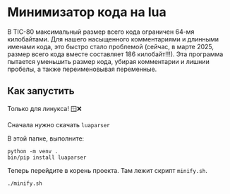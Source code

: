 # Минимизатор кода на lua

В TIC-80 максимальный размер всего кода ограничен 64-мя килобайтами.
Для нашего насыщенного комментариями и длинными именами кода, это
быстро стало проблемой (сейчас, в марте 2025, размер всего кода вместе
составляет 186 килобайт!!!). Эта программа пытается уменьшить размер
кода, убирая комментарии и лишнии пробелы, а также переименовывая переменные.

## Как запустить

Только для линукса! 🪟❌

Сначала нужно скачать `luaparser`

В этой папке, выполните:

```
python -m venv .
bin/pip install luaparser
```

Теперь перейдите в корень проекта. Там лежит скрипт `minify.sh`.

```
./minify.sh
```
